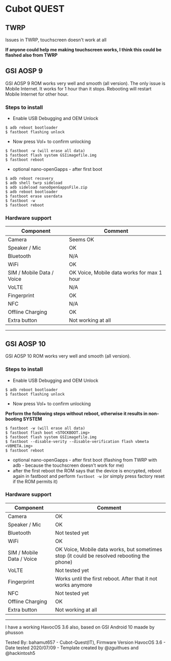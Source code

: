 # Cubot QUEST

## TWRP 
Issues in TWRP, touchscreen doesn't work at all

**If anyone could help me making touchscreen works, I think this could be flashed also from TWRP**

## GSI AOSP 9
GSI AOSP 9 ROM works very well and smooth (all version). The only issue is Mobile Internet. 
It works for 1 hour than it stops. Rebooting will restart Mobile Internet for other hour.

### Steps to install

* Enable USB Debugging and OEM Unlock

 ```
$ adb reboot bootloader
$ fastboot flashing unlock
 ```

* Now press Vol+ to confirm unlocking
 ```
$ fastboot -w (will erase all data)
$ fastboot flash system GSIimagefile.img
$ fastboot reboot
 ```

* optional nano-openGapps - after first boot
 ```
$ adb reboot recovery
$ adb shell twrp sideload
$ adb sideload nanoOpenGappsFile.zip
$ adb reboot bootloader
$ fastboot erase userdata
$ fastboot -w
$ fastboot reboot
 ```



### Hardware support

| Component                 |      Comment                                              |
|---------------------------|-----------------------------------------------------------|
| Camera                    | Seems OK                                                  |
| Speaker / Mic             | OK                                                        |
| Bluetooth                 | N/A                                                       |
| WiFi                      | OK                                                        |
| SIM / Mobile Data / Voice | OK Voice, Mobile data works for max 1 hour                |
| VoLTE                     | N/A                                                       |
| Fingerprint               | OK                                                        |
| NFC                       | N/A                                                       |
| Offline Charging          | OK                                                        |
| Extra button              | Not working at all                                        |
---

 

## GSI AOSP 10

GSI AOSP 10 ROM works very well and smooth (all version). 


### Steps to install

* Enable USB Debugging and OEM Unlock

 ```
$ adb reboot bootloader
$ fastboot flashing unlock
 ```

* Now press Vol+ to confirm unlocking

**Perform the following steps without reboot, otherwise it results in non-booting SYSTEM**
 ```
$ fastboot -w (will erase all data)
$ fastboot flash boot <STOCKBOOT.img>
$ fastboot flash system GSIimagefile.img
$ fastboot --disable-verity --disable-verification flash vbmeta <VBMETA.img>
$ fastboot reboot
 ```

* optional nano-openGapps - after first boot (flashing from TWRP with adb - because the touchscreen doesn't work for me)
* after the first reboot the ROM says that the device is encrypted, reboot again in fastboot and perform ```fastboot -w``` (or simply press factory reset if the ROM permits it)
### Hardware support

| Component                 |      Comment                                                                              |
|---------------------------|-------------------------------------------------------------------------------------------|
| Camera                    | OK                                                                                        |
| Speaker / Mic             | OK                                                                                        |
| Bluetooth                 | Not tested yet                                                                            |
| WiFi                      | OK                                                                                        |
| SIM / Mobile Data / Voice | OK Voice, Mobile data works, but sometimes stop (it could be resolved rebooting the phone)|
| VoLTE                     | Not tested yet                                                                            |
| Fingerprint               | Works until the first reboot. After that it not works anymore                            |
| NFC                       | Not tested yet                                                                            |
| Offline Charging          | OK                                                                                        |
| Extra button              | Not working at all                                                                        |
---

I have a working HavocOS 3.6 also, based on GSI Android 10 maade by phusson

Tested By: bahamut657 - Cubot-Quest(IT), Firmware Version HavocOS 3.6 - Date tested 2020/07/09 - Template created by @zguithues and @hackintosh5
